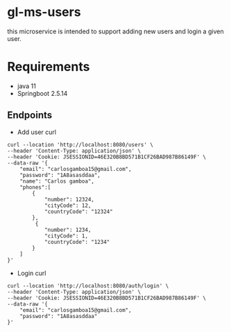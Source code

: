# gl-ms-users
this microservice is intended to support  adding new users and login a given user.

# Requirements
- java 11
- Springboot 2.5.14

## Endpoints
- Add user curl
````
curl --location 'http://localhost:8080/users' \
--header 'Content-Type: application/json' \
--header 'Cookie: JSESSIONID=46E320B8BD571B1CF26BAD987B86149F' \
--data-raw '{
    "email": "carlosgamboa15@gmail.com",
    "password": "1A8asasddaa",
    "name": "Carlos gamboa",
    "phones":[
        { 
            "number": 12324,
            "cityCode": 12,
            "countryCode": "12324"
        },
         { 
            "number": 1234,
            "cityCode": 1,
            "countryCode": "1234"
        }
    ]
}'
````
- Login curl
```
curl --location 'http://localhost:8080/auth/login' \
--header 'Content-Type: application/json' \
--header 'Cookie: JSESSIONID=46E320B8BD571B1CF26BAD987B86149F' \
--data-raw '{
    "email": "carlosgamboa15@gmail.com",
    "password": "1A8asasddaa"
}'
```
